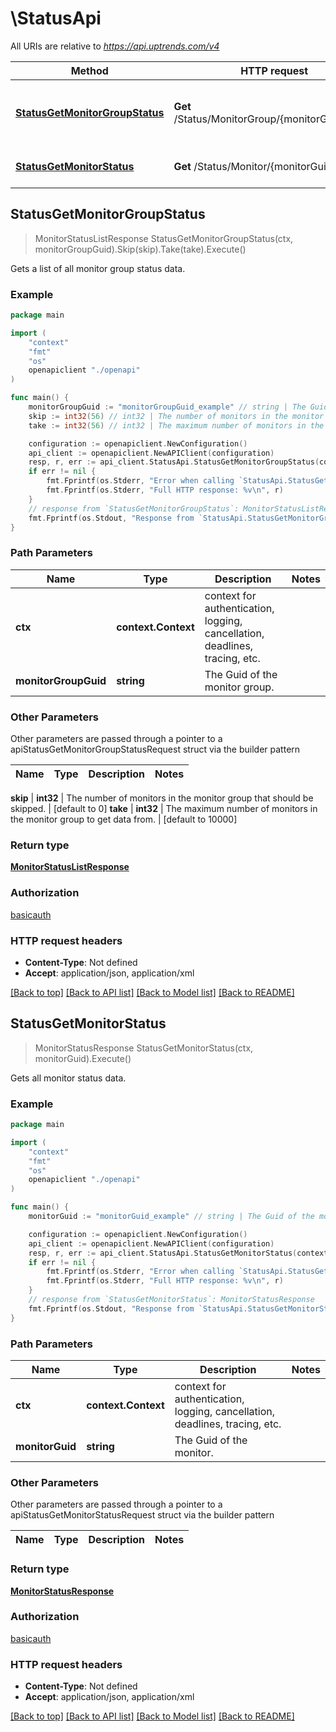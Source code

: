 # \StatusApi

All URIs are relative to *https://api.uptrends.com/v4*

Method | HTTP request | Description
------------- | ------------- | -------------
[**StatusGetMonitorGroupStatus**](StatusApi.md#StatusGetMonitorGroupStatus) | **Get** /Status/MonitorGroup/{monitorGroupGuid} | Gets a list of all monitor group status data.
[**StatusGetMonitorStatus**](StatusApi.md#StatusGetMonitorStatus) | **Get** /Status/Monitor/{monitorGuid} | Gets all monitor status data.



## StatusGetMonitorGroupStatus

> MonitorStatusListResponse StatusGetMonitorGroupStatus(ctx, monitorGroupGuid).Skip(skip).Take(take).Execute()

Gets a list of all monitor group status data.

### Example

```go
package main

import (
    "context"
    "fmt"
    "os"
    openapiclient "./openapi"
)

func main() {
    monitorGroupGuid := "monitorGroupGuid_example" // string | The Guid of the monitor group.
    skip := int32(56) // int32 | The number of monitors in the monitor group that should be skipped. (optional) (default to 0)
    take := int32(56) // int32 | The maximum number of monitors in the monitor group to get data from. (optional) (default to 10000)

    configuration := openapiclient.NewConfiguration()
    api_client := openapiclient.NewAPIClient(configuration)
    resp, r, err := api_client.StatusApi.StatusGetMonitorGroupStatus(context.Background(), monitorGroupGuid).Skip(skip).Take(take).Execute()
    if err != nil {
        fmt.Fprintf(os.Stderr, "Error when calling `StatusApi.StatusGetMonitorGroupStatus``: %v\n", err)
        fmt.Fprintf(os.Stderr, "Full HTTP response: %v\n", r)
    }
    // response from `StatusGetMonitorGroupStatus`: MonitorStatusListResponse
    fmt.Fprintf(os.Stdout, "Response from `StatusApi.StatusGetMonitorGroupStatus`: %v\n", resp)
}
```

### Path Parameters


Name | Type | Description  | Notes
------------- | ------------- | ------------- | -------------
**ctx** | **context.Context** | context for authentication, logging, cancellation, deadlines, tracing, etc.
**monitorGroupGuid** | **string** | The Guid of the monitor group. | 

### Other Parameters

Other parameters are passed through a pointer to a apiStatusGetMonitorGroupStatusRequest struct via the builder pattern


Name | Type | Description  | Notes
------------- | ------------- | ------------- | -------------

 **skip** | **int32** | The number of monitors in the monitor group that should be skipped. | [default to 0]
 **take** | **int32** | The maximum number of monitors in the monitor group to get data from. | [default to 10000]

### Return type

[**MonitorStatusListResponse**](MonitorStatusListResponse.md)

### Authorization

[basicauth](../README.md#basicauth)

### HTTP request headers

- **Content-Type**: Not defined
- **Accept**: application/json, application/xml

[[Back to top]](#) [[Back to API list]](../README.md#documentation-for-api-endpoints)
[[Back to Model list]](../README.md#documentation-for-models)
[[Back to README]](../README.md)


## StatusGetMonitorStatus

> MonitorStatusResponse StatusGetMonitorStatus(ctx, monitorGuid).Execute()

Gets all monitor status data.

### Example

```go
package main

import (
    "context"
    "fmt"
    "os"
    openapiclient "./openapi"
)

func main() {
    monitorGuid := "monitorGuid_example" // string | The Guid of the monitor.

    configuration := openapiclient.NewConfiguration()
    api_client := openapiclient.NewAPIClient(configuration)
    resp, r, err := api_client.StatusApi.StatusGetMonitorStatus(context.Background(), monitorGuid).Execute()
    if err != nil {
        fmt.Fprintf(os.Stderr, "Error when calling `StatusApi.StatusGetMonitorStatus``: %v\n", err)
        fmt.Fprintf(os.Stderr, "Full HTTP response: %v\n", r)
    }
    // response from `StatusGetMonitorStatus`: MonitorStatusResponse
    fmt.Fprintf(os.Stdout, "Response from `StatusApi.StatusGetMonitorStatus`: %v\n", resp)
}
```

### Path Parameters


Name | Type | Description  | Notes
------------- | ------------- | ------------- | -------------
**ctx** | **context.Context** | context for authentication, logging, cancellation, deadlines, tracing, etc.
**monitorGuid** | **string** | The Guid of the monitor. | 

### Other Parameters

Other parameters are passed through a pointer to a apiStatusGetMonitorStatusRequest struct via the builder pattern


Name | Type | Description  | Notes
------------- | ------------- | ------------- | -------------


### Return type

[**MonitorStatusResponse**](MonitorStatusResponse.md)

### Authorization

[basicauth](../README.md#basicauth)

### HTTP request headers

- **Content-Type**: Not defined
- **Accept**: application/json, application/xml

[[Back to top]](#) [[Back to API list]](../README.md#documentation-for-api-endpoints)
[[Back to Model list]](../README.md#documentation-for-models)
[[Back to README]](../README.md)

